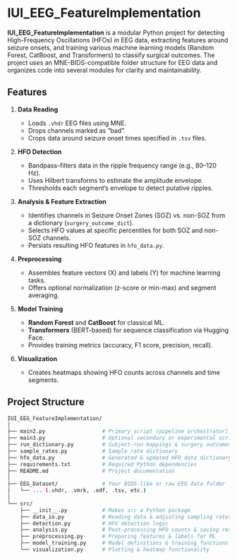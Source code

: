 # IUI_EEG_FeatureImplementation

**IUI_EEG_FeatureImplementation** is a modular Python project for detecting High-Frequency Oscillations (HFOs) in EEG data, extracting features around seizure onsets, and training various machine learning models (Random Forest, CatBoost, and Transformers) to classify surgical outcomes. The project uses an MNE-BIDS-compatible folder structure for EEG data and organizes code into several modules for clarity and maintainability.

## Features

1. **Data Reading**
   - Loads `.vhdr` EEG files using MNE.
   - Drops channels marked as “bad”.
   - Crops data around seizure onset times specified in `.tsv` files.

2. **HFO Detection**
   - Bandpass-filters data in the ripple frequency range (e.g., 80–120 Hz).
   - Uses Hilbert transforms to estimate the amplitude envelope.
   - Thresholds each segment’s envelope to detect putative ripples.

3. **Analysis & Feature Extraction**
   - Identifies channels in Seizure Onset Zones (SOZ) vs. non-SOZ from a dictionary (`surgery_outcome_dict`).
   - Selects HFO values at specific percentiles for both SOZ and non-SOZ channels.
   - Persists resulting HFO features in `hfo_data.py`.

4. **Preprocessing**
   - Assembles feature vectors (X) and labels (Y) for machine learning tasks.
   - Offers optional normalization (z-score or min-max) and segment averaging.

5. **Model Training**
   - **Random Forest** and **CatBoost** for classical ML.
   - **Transformers** (BERT-based) for sequence classification via Hugging Face.
   - Provides training metrics (accuracy, F1 score, precision, recall).

6. **Visualization**
   - Creates heatmaps showing HFO counts across channels and time segments.

## Project Structure

```bash
IUI_EEG_FeatureImplementation/
│
├── main2.py                  # Primary script (pipeline orchestrator)
├── main3.py                  # Optional secondary or experimental script
├── run_dictionary.py         # Subject-run mappings & surgery outcomes
├── sample_rates.py           # Sample rate dictionary
├── hfo_data.py               # Generated & updated HFO data dictionary
├── requirements.txt          # Required Python dependencies
├── README.md                 # Project documentation
│
├── EEG_Dataset/              # Your BIDS-like or raw EEG data folder
│   └── ... (.vhdr, .vmrk, .edf, .tsv, etc.)
│
└── src/
    ├── __init__.py           # Makes src a Python package
    ├── data_io.py            # Reading data & adjusting sampling rates
    ├── detection.py          # HFO detection logic
    ├── analysis.py           # Post-processing HFO counts & saving results
    ├── preprocessing.py      # Preparing features & labels for ML
    ├── model_training.py     # Model definitions & training functions
    └── visualization.py      # Plotting & heatmap functionality

